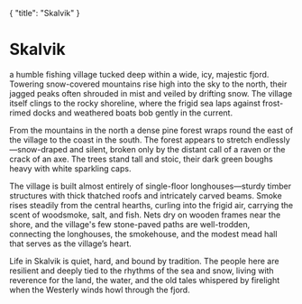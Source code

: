 {
    "title": "Skalvik"
}
# Skalvik

a humble fishing village tucked deep within a wide, icy, majestic fjord. Towering snow-covered mountains rise high into the sky to the north, their jagged peaks often shrouded in mist and veiled by drifting snow. The village itself clings to the rocky shoreline, where the frigid sea laps against frost-rimed docks and weathered boats bob gently in the current.

From the mountains in the north a dense pine forest wraps round the east of the village to the coast in the south. The forest appears to stretch endlessly—snow-draped and silent, broken only by the distant call of a raven or the crack of an axe. The trees stand tall and stoic, their dark green boughs heavy with white sparkling caps.

The village is built almost entirely of single-floor longhouses—sturdy timber structures with thick thatched roofs and intricately carved beams. Smoke rises steadily from the central hearths, curling into the frigid air, carrying the scent of woodsmoke, salt, and fish. Nets dry on wooden frames near the shore, and the village's few stone-paved paths are well-trodden, connecting the longhouses, the smokehouse, and the modest mead hall that serves as the village’s heart.

Life in Skalvik is quiet, hard, and bound by tradition. The people here are resilient and deeply tied to the rhythms of the sea and snow, living with reverence for the land, the water, and the old tales whispered by firelight when the Westerly winds howl through the fjord.